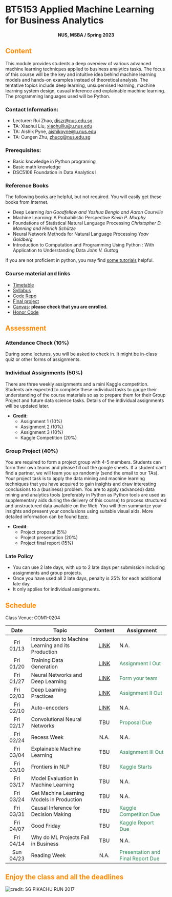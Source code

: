 # BT5153 Applied Machine Learning for Business Analytics

#### <center>NUS, MSBA / Spring 2023</center>

## <font color='DarkOrange'>Content</font>

This module provides students a deep overview of various advanced machine learning techniques applied to business analytics tasks. The focus of this course will be the key and intuitive idea behind machine learning models and hands-on examples instead of theoretical analysis. The tentative topics include deep learning, unsupervised learning, machine learning system design, casual inference and explainable machine learning. The programming languages used will be Python.

### Contact Information:

- Lecturer: Rui Zhao, [diszr@nus.edu.sg](mailto:diszr@nus.edu.sg)
- TA: Xiaohui Liu, [xiaohuiliu@u.nus.edu](mailto:xiaohuiliu@u.nus.edu)
- TA: Aishik Pyne, [aishikpyne@u.nus.edu](mailto:aishikpyne@u.nus.edu)
- TA: Cungen Zhu, [zhucg@nus.edu.sg](mailto:zhucg@nus.edu.sg)

### Prerequisites:

- Basic knowledge in Python programing
- Basic math knowledge
- DSC5106 Foundation in Data Analytics I

### Reference Books

The following books are helpful, but not required. You will easily get these books from Internet.

- Deep Learning *Ian Goodfellow and Yoshua Bengio and Aaron Courville*
- Machine Learning: A Probabilistic Perspective *Kevin P. Murphy*
- Foundations of Statistical Natural Language Processing *Christopher D. Manning and Hinrich Schütze*
- Neural Network Methods for Natural Language Processing *Yoav Goldberg*
- Introduction to Computation and Programming Using Python : With Application to Understanding Data *John V. Guttag* 

If you are not proficient in python, you may find [some tutorials](material/coding.md) helpful.

### Course material and links

- [Timetable](#schedule)
- [Syllabus](material/syllabus.md)
- [Code Repo](https://github.com/rz0718/BT5153_2023)
- [Final project](project/project.md)
- [Canvas](https://canvas.nus.edu.sg/courses/37268): **please check that you are enrolled.**
- [Honor Code](honorcode.md)

## <font color='DarkOrange'>Assessment</font>

### Attendance Check (10%)

During some lectures, you will be asked to check in. It might be in-class quiz or other forms of assignments. 

### Individual Assignments (50%)

There are three weekly assignments and a mini Kaggle competition. Students are expected to complete these individual tasks to gauge their understanding of the course materials so as to prepare them for their Group Project and future data science tasks. Details of the individual assignments will be updated later.

- **Credit**:
  * Assignment 1 (10%)
  * Assignment 2 (10%)
  * Assignment 3 (10%)
  * Kaggle Competition (20%)

### Group Project (40%)

You are required to form a project group with 4-5 members. Students can form their own teams and please fill out the google sheets. If a student can’t find a partner, we will team you up randomly (send the email to our TAs). Your project task is to apply the data mining and machine learning techniques that you have acquired to gain insights and draw interesting conclusions to a (business) problem. You are to apply (advanced) data mining and analytics tools (preferably in Python as Python tools are used as supplementary aids during the delivery of this course) to process structured and unstructured data available on the Web. You will then summarize your insights and present your conclusions using suitable visual aids. More detailed information can be found [here](project/project.md).

- **Credit**:
  * Project proposal (5%) 
  * Project presentation (20%)
  * Project final report (15%)

### Late Policy

* You can use 2 late days, with up to 2 late days per submission including assignments and group projects.
* Once you have used all 2 late days, penalty is 25% for each additional late day. 
* It only applies for individual assignments.

## <font color='DarkOrange'>Schedule</font>

Class Venue: COM1-0204

**Date** |	**Topic** |	**Content** | **Assignment**
:----:  | ------- | :----: | ---------------
Fri 01/13 | Introduction to Machine Learning and its Production | [LINK](note/blogs01.md) | N.A.
Fri 01/20 | Training Data Generation | [LINK](note/blogs02.md) | <font color='SeaGreen'>Assignment I Out</font>
Fri 01/27 | Neural Networks and Deep Learning | [LINK](note/blogs03.md) |  <font color='SeaGreen'>Form your team</font>
Fri 02/03 | Deep Learning Practices | [LINK](note/blogs04.md) | <font color='SeaGreen'>Assignment II Out</font>
Fri 02/10 | Auto-encoders | [LINK](note/blogs05.md) | N.A.
Fri 02/17 | Convolutional Neural Networks| TBU  |<font color='SeaGreen'>Proposal Due</font>
Fri 02/24 | Recess Week | N.A. |  N.A.
Fri 03/04 | Explainable Machine Learning | TBU | <font color='SeaGreen'>Assignment III Out</font>
Fri 03/10 | Frontiers in NLP | TBU | <font color='SeaGreen'>Kaggle Starts</font>
Fri 03/17 | Model Evaluation in Machine Learning | TBU | N.A.
Fri 03/24 | Get Machine Learning Models in Production | TBU | N.A.
Fri 03/31 | Causal Inference for Decision Making | TBU  | <font color='SeaGreen'>Kaggle Competition Due</font>
Fri 04/07 | Good Friday | TBU | <font color='SeaGreen'>Kaggle Report Due</font>
Fri 04/14 | Why do ML Projects Fail in Business | TBU  | N.A.
Sun 04/23 | Reading Week | N.A. | <font color='SeaGreen'>Presentation and Final Report Due</font>
    
## <font color='DarkOrange'>Enjoy the class and all the deadlines</font>

![credit: SG PIKACHU RUN 2017](img/PIKA.jpg)

